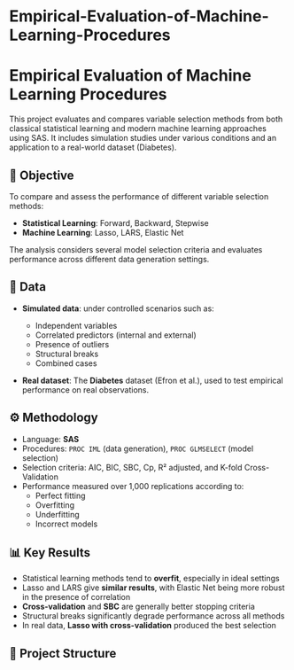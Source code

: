 # Empirical-Evaluation-of-Machine-Learning-Procedures
# Empirical Evaluation of Machine Learning Procedures

This project evaluates and compares variable selection methods from both classical statistical learning and modern machine learning approaches using SAS. It includes simulation studies under various conditions and an application to a real-world dataset (Diabetes).

## 🎯 Objective

To compare and assess the performance of different variable selection methods:
- **Statistical Learning**: Forward, Backward, Stepwise
- **Machine Learning**: Lasso, LARS, Elastic Net

The analysis considers several model selection criteria and evaluates performance across different data generation settings.

## 🧪 Data

- **Simulated data**: under controlled scenarios such as:
  - Independent variables
  - Correlated predictors (internal and external)
  - Presence of outliers
  - Structural breaks
  - Combined cases

- **Real dataset**: The **Diabetes** dataset (Efron et al.), used to test empirical performance on real observations.

## ⚙️ Methodology

- Language: **SAS**
- Procedures: `PROC IML` (data generation), `PROC GLMSELECT` (model selection)
- Selection criteria: AIC, BIC, SBC, Cp, R² adjusted, and K-fold Cross-Validation
- Performance measured over 1,000 replications according to:
  - Perfect fitting
  - Overfitting
  - Underfitting
  - Incorrect models

## 📊 Key Results

- Statistical learning methods tend to **overfit**, especially in ideal settings
- Lasso and LARS give **similar results**, with Elastic Net being more robust in the presence of correlation
- **Cross-validation** and **SBC** are generally better stopping criteria
- Structural breaks significantly degrade performance across all methods
- In real data, **Lasso with cross-validation** produced the best selection

## 📁 Project Structure


